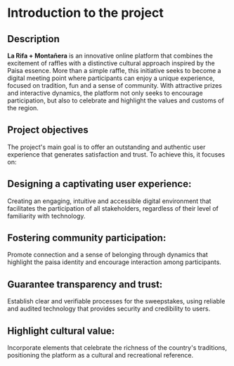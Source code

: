 # Introduction to the project

## Description

**La Rifa + Montañera** is an innovative online platform that combines the excitement of raffles with a distinctive cultural approach inspired by the Paisa essence. More than a simple raffle, this initiative seeks to become a digital meeting point where participants can enjoy a unique experience, focused on tradition, fun and a sense of community. With attractive prizes and interactive dynamics, the platform not only seeks to encourage participation, but also to celebrate and highlight the values and customs of the region.


## Project objectives

The project's main goal is to offer an outstanding and authentic user experience that generates satisfaction and trust. To achieve this, it focuses on:

## Designing a captivating user experience: 
Creating an engaging, intuitive and accessible digital environment that facilitates the participation of all stakeholders, regardless of their level of familiarity with technology.

## Fostering community participation:
 Promote connection and a sense of belonging through dynamics that highlight the paisa identity and encourage interaction among
 participants.

## Guarantee transparency and trust: 
Establish clear and verifiable processes for the sweepstakes, using reliable and audited technology that provides security and credibility to users.

## Highlight cultural value:
 Incorporate elements that celebrate the richness of the country's traditions, positioning the platform as a cultural and recreational reference.

